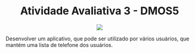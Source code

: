 <h1 align="center"> Atividade Avaliativa 3 - DMOS5 </h1>
<p align="center">
<img src="https://img.shields.io/static/v1?label=STATUS&message=CONCLUIDO&color=GREEN&style=for-the-badge"/>
</p>

</head>
<body>
<p>
Desenvolver um aplicativo, que pode ser utilizado por vários usuários, que mantém uma lista de telefone dos usuários.
</p>

